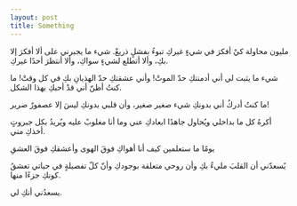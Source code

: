 ```yaml
---
layout: post
title: Something
---
```


مليون محاولة كيْ أفكرَ في شيءٍ غيركِ تبوءُ بفشلٍ ذريعْ. شيء ما يجبرني على ألا أفكرَ إلا بكِ، وألا أتطلع لشيءٍ سواكِ،  وألا أنتظرَ أحدًا غيركِ.

شيء ما يثبت لي أني أدمنتكِ حدّ الموتْ! وأني عشقتكِ حدّ الهذيانِ بكِ في كل وقتْ! ما كنتُ أظنّ أني قدْ أحبكِ بهذا الشكل.

ما كنتُ أدركُ أني بدونكِ شيء صغير صغير، وأن قلبي بدونكِ ليسَ إلا عصفورٌ ضرير!

أكرهُ كل ما بداخلي ويُحاول جاهدًا ابعادكِ عني وما أنا مغلوبً عليه ويُريدُ بكل جبروتٍ أخذكِ مني.

يومًا ما ستعلمين كيف أنا أهواكِ فوقَ الهوى وأعشقكِ فوقَ العشقِ

يًسعدّني أن القلبَ مليءٌ بكِ وأن روحي متعلقة بوجودكِ وأنّ كلّ تفصيلةٍ في حياتي تعشقُ كونكِ جزءًا منها.

يسعدُني أنكِ لي.
